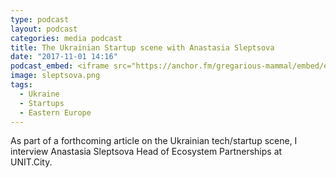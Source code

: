 ```yaml
---
type: podcast
layout: podcast
categories: media podcast
title: The Ukrainian Startup scene with Anastasia Sleptsova
date: "2017-11-01 14:16"
podcast_embed: <iframe src="https://anchor.fm/gregarious-mammal/embed/episodes/The-Ukrainian-Startup-scene-with-Anastasia-Sleptsova-e14p6b" height="102px" width="400px" frameborder="0" scrolling="no"></iframe>
image: sleptsova.png
tags:
  - Ukraine
  - Startups
  - Eastern Europe
---
```


As part of a forthcoming article on the Ukrainian tech/startup scene, I interview Anastasia Sleptsova Head of Ecosystem Partnerships at UNIT.City.
